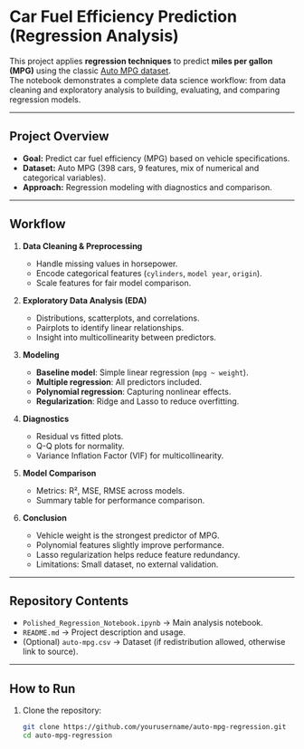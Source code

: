 # Car Fuel Efficiency Prediction (Regression Analysis)

This project applies **regression techniques** to predict **miles per gallon (MPG)** using the classic [Auto MPG dataset](https://archive.ics.uci.edu/ml/datasets/auto+mpg).  
The notebook demonstrates a complete data science workflow: from data cleaning and exploratory analysis to building, evaluating, and comparing regression models.

---

##  Project Overview
- **Goal:** Predict car fuel efficiency (MPG) based on vehicle specifications.
- **Dataset:** Auto MPG (398 cars, 9 features, mix of numerical and categorical variables).
- **Approach:** Regression modeling with diagnostics and comparison.

---

## Workflow

1. **Data Cleaning & Preprocessing**
   - Handle missing values in horsepower.
   - Encode categorical features (`cylinders`, `model year`, `origin`).
   - Scale features for fair model comparison.

2. **Exploratory Data Analysis (EDA)**
   - Distributions, scatterplots, and correlations.
   - Pairplots to identify linear relationships.
   - Insight into multicollinearity between predictors.

3. **Modeling**
   - **Baseline model**: Simple linear regression (`mpg ~ weight`).
   - **Multiple regression**: All predictors included.
   - **Polynomial regression**: Capturing nonlinear effects.
   - **Regularization**: Ridge and Lasso to reduce overfitting.

4. **Diagnostics**
   - Residual vs fitted plots.
   - Q-Q plots for normality.
   - Variance Inflation Factor (VIF) for multicollinearity.

5. **Model Comparison**
   - Metrics: R², MSE, RMSE across models.
   - Summary table for performance comparison.

6. **Conclusion**
   - Vehicle weight is the strongest predictor of MPG.
   - Polynomial features slightly improve performance.
   - Lasso regularization helps reduce feature redundancy.
   - Limitations: Small dataset, no external validation.

---

## Repository Contents
- `Polished_Regression_Notebook.ipynb` → Main analysis notebook.
- `README.md` → Project description and usage.
- (Optional) `auto-mpg.csv` → Dataset (if redistribution allowed, otherwise link to source).

---

##  How to Run
1. Clone the repository:
   ```bash
   git clone https://github.com/yourusername/auto-mpg-regression.git
   cd auto-mpg-regression
